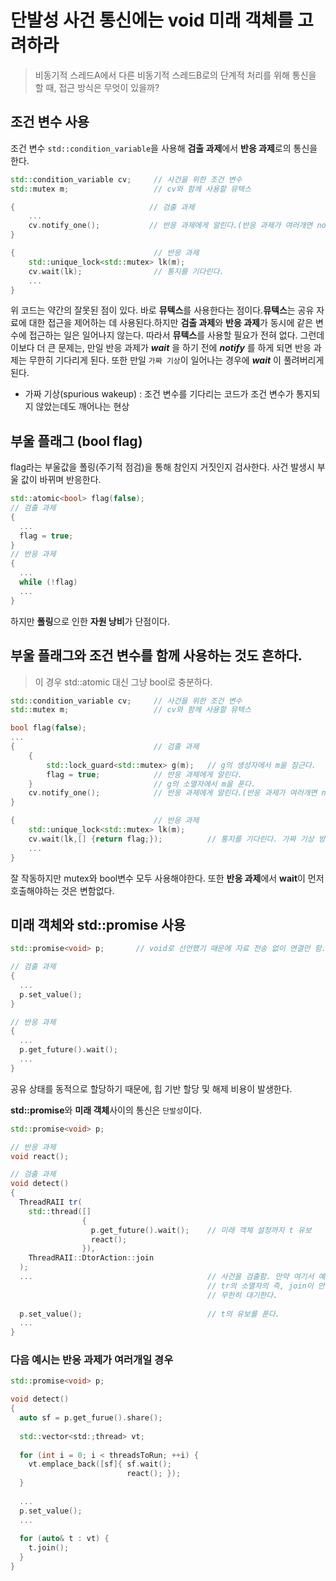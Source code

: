 # 단발성 사건 통신에는 void 미래 객체를 고려하라

> 비동기적 스레드A에서 다른 비동기적 스레드B로의 단계적 처리를 위해 통신을 할 때, 접근 방식은 무엇이 있을까?

## 조건 변수 사용

조건 변수 `std::condition_variable`을 사용해 **검출 과제**에서 **반응 과제**로의 통신을 한다.

```c++
std::condition_variable cv;		// 사건을 위한 조건 변수
std::mutex m;					// cv와 함께 사용할 뮤텍스
```

 ```c++
 {								// 검출 과제
     ...
     cv.notify_one();			// 반응 과제에게 알린다.(반응 과제가 여러개면 notify_all)
 }
 ```

```c++
{								// 반응 과제
    std::unique_lock<std::mutex> lk(m);
    cv.wait(lk);				// 통지를 기다린다.
    ...
}
```

 위 코드는 약간의 잘못된 점이 있다. 바로 **뮤텍스**를 사용한다는 점이다.**뮤텍스**는 공유 자료에 대한 접근을 제어하는 데 사용된다.하지만  **검출 과제**와 **반응 과제**가 동시에 같은 변수에 접근하는 일은 일어나지 않는다. 따라서 **뮤텍스**를 사용할 필요가 전혀 없다. 그런데 이보다 더 큰 문제는, 만일 반응 과제가 ***wait*** 을 하기 전에 ***notify*** 를 하게 되면 반응 과제는 무한히 기다리게 된다. 또한 만일 `가짜 기상`이 일어나는 경우에 ***wait*** 이 풀려버리게 된다.

- 가짜 기상(spurious wakeup) : 조건 변수를 기다리는 코드가 조건 변수가 통지되지 않았는데도 깨어나는 현상

## 부울 플래그 (bool flag)

flag라는 부울값을 폴링(주기적 점검)을 통해 참인지 거짓인지 검사한다. 사건 발생시 부울 값이 바뀌며 반응한다.

```c++
std::atomic<bool> flag(false);
// 검출 과제
{
  ...
  flag = true;
}
// 반응 과제
{
  ...
  while (!flag)
  ...
}
```

하지만 **폴링**으로 인한 **자원 낭비**가 단점이다.

## **부울 플래그**와 **조건 변수**를 함께 사용하는 것도 흔하다.

> 이 경우 std::atomic<bool> 대신 그냥 bool로 충분하다.

```c++
std::condition_variable cv;		// 사건을 위한 조건 변수
std::mutex m;					// cv와 함께 사용할 뮤텍스

bool flag(false);
...
{								// 검출 과제
    {
        std::lock_guard<std::mutex> g(m);	// g의 생성자에서 m을 잠근다.
        flag = true;			// 반응 과제에게 알린다.
    }							// g의 소멸자에서 m을 푼다.
    cv.notify_one();			// 반응 과제에게 알린다.(반응 과제가 여러개면 notify_all)
}

{								// 반응 과제
    std::unique_lock<std::mutex> lk(m);
    cv.wait(lk,[] {return flag;});			// 통지를 기다린다. 가짜 기상 방지를 위해 람다 사용
    ...
}
```

잘 작동하지만 mutex와 bool변수 모두 사용해야한다. 또한 **반응 과제**에서 **wait**이 먼저 호출해야하는 것은 변함없다.

## 미래 객체와 std::promise 사용

```c++
std::promise<void> p;		// void로 선언했기 때문에 자료 전송 없이 연결만 함.

// 검출 과제
{
  ...
  p.set_value();
}

// 반응 과제
{
  ...
  p.get_future().wait();
  ...
}
```

공유 상태를 동적으로 할당하기 때문에, 힙 기반 할당 및 해제 비용이 발생한다.

**std::promise**와 **미래 객체**사이의 통신은 `단발성`이다.

```c++
std::promise<void> p;

// 반응 과제
void react();

// 검출 과제
void detect()
{
  ThreadRAII tr(
    std::thread([]
                {
                  p.get_future().wait();	// 미래 객체 설정까지 t 유보
                  react();
                }),
    ThreadRAII::DtorAction::join
  );
  ...										// 사건을 검출함. 만약 여기서 예외 발생시
      										// tr의 소멸자의 즉, join이 안됨. 즉 이 함수는
      										// 무한히 대기한다.
  
  p.set_value();							// t의 유보를 푼다.
  ...
}
```

### 다음 예시는 반응 과제가 여러개일 경우

```c++
std::promise<void> p;

void detect()
{
  auto sf = p.get_furue().share();
  
  std::vector<std:;thread> vt;
  
  for (int i = 0; i < threadsToRun; ++i) {
    vt.emplace_back([sf]{ sf.wait();
                          react(); });
  }
  
  ...
  p.set_value();
  ...
  
  for (auto& t : vt) {
    t.join();
  }
}
```





